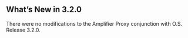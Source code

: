 
## What’s New in 3.2.0

There were no modifications to the Amplifier Proxy conjunction with O.S. Release 3.2.0.

